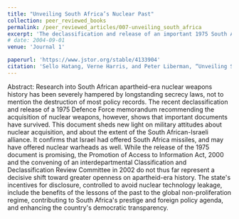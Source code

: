 ```yaml
---
title: "Unveiling South Africa’s Nuclear Past"
collection: peer_reviewed_books
permalink: /peer_reviewed_articles/007-unveiling_south_africa
excerpt: 'The declassification and release of an important 1975 South African Defence Force memorandum shows that important documents surviving from the apartheid-era nuclear weapons program might still come to light, despite the limited openness of Apartheid-era archives.'
# date: 2004-09-01
venue: 'Journal 1'

paperurl: 'https://www.jstor.org/stable/4133904' 
citation: 'Sello Hatang, Verne Harris, and Peter Liberman, “Unveiling South Africa’s Nuclear Past,” <i>Journal of Southern African Studies</i>, Vol. 30, No. 3 (Autumn 2004): 457–75.'
---
```


Abstract: Research into South African apartheid-era nuclear weapons history has been severely hampered by longstanding secrecy laws, not to mention the destruction of most policy records. The recent declassification and release of a 1975 Defence Force memorandum recommending the acquisition of nuclear weapons, however, shows that important documents have survived. This document sheds new light on military attitudes about nuclear acquisition, and about the extent of the South African-Israeli alliance. It confirms that Israel had offered South Africa missiles, and may have offered nuclear warheads as well. While the release of the 1975 document is promising, the Promotion of Access to Information Act, 2000 and the convening of an interdepartmental Classification and Declassification Review Committee in 2002 do not thus far represent a decisive shift toward greater openness on apartheid-era history. The state's incentives for disclosure, controlled to avoid nuclear technology leakage, include the benefits of the lessons of the past to the global non-proliferation regime, contributing to South Africa's prestige and foreign policy agenda, and enhancing the country's democratic transparency.

<!-- [Download paper here](http://academicpages.github.io/files/paper1.pdf) -->

<!-- Recommended citation: Your Name, You. (2009). "Paper Title Number 1." <i>Journal 1</i>. 1(1). -->
